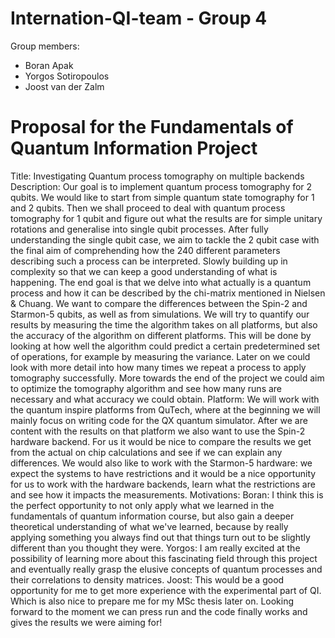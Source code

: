 # Internation-QI-team - Group 4

Group members:
- Boran Apak
- Yorgos Sotiropoulos
- Joost van der Zalm


# Proposal for the Fundamentals of Quantum Information Project

Title: Investigating Quantum process tomography on multiple backends 
Description: 
Our goal is to implement quantum process tomography for 2 qubits. We would like to start from simple quantum state tomography for 1 and 2 qubits. Then we shall proceed to deal with quantum process tomography for 1 qubit and figure out what the results are for simple unitary rotations and generalise into single qubit processes. After fully understanding the single qubit case, we aim to tackle the 2 qubit case with the final aim of comprehending how the 240 different parameters describing such a process can be interpreted. Slowly building up in complexity so that we can keep a good understanding of what is happening. 
The end goal is that we delve into what actually is a quantum process and how it can be described by the chi-matrix mentioned in Nielsen & Chuang. We want to compare the differences between the Spin-2 and Starmon-5 qubits, as well as from simulations. We will try to quantify our results by measuring the time the algorithm takes on all platforms, but also the accuracy of the algorithm on different platforms. This will be done by looking at how well the algorithm could predict a certain predetermined set of operations, for example by measuring the variance. Later on we could look with more detail into how many times we repeat a process to apply tomography successfully. More towards the end of the project we could aim to optimize the tomography algorithm and see how many runs are necessary and what accuracy we could obtain. 
Platform: 
We will work with the quantum inspire platforms from QuTech, where at the beginning we will mainly focus on writing code for the QX quantum simulator. After we are content with the results on that platform we also want to use the Spin-2 hardware backend. For us it would be nice to compare the results we get from the actual on chip calculations and see if we can explain any differences. We would also like to work with the Starmon-5 hardware: we expect the systems to have restrictions and it would be a nice opportunity for us to work with the hardware backends, learn what the restrictions are and see how it impacts the measurements. 
Motivations: 
Boran: I think this is the perfect opportunity to not only apply what we learned in the fundamentals of quantum information course, but also gain a deeper theoretical understanding of what we've learned, because by really applying something you always find out that things turn out to be slightly different than you thought they were. 
Yorgos: I am really excited at the possibility of learning more about this fascinating field through this project and eventually really grasp the elusive concepts of quantum processes and their correlations to density matrices. 
Joost: This would be a good opportunity for me to get more experience with the experimental part of QI. Which is also nice to prepare me for my MSc thesis later on. Looking forward to the moment we can press run and the code finally works and gives the results we were aiming for!
